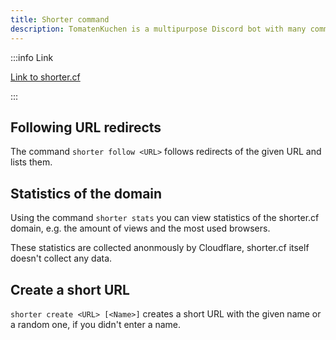 ```yaml
---
title: Shorter command
description: TomatenKuchen is a multipurpose Discord bot with many common and innovative features for your server. This page explains the shorter command.
---
```


:::info Link

[Link to shorter.cf](https://shorter.cf)

:::

## Following URL redirects

The command `shorter follow <URL>` follows redirects of the given URL and lists them.

## Statistics of the domain

Using the command `shorter stats` you can view statistics of the shorter.cf domain, e.g. the amount of views and the most used browsers.

These statistics are collected anonmously by Cloudflare, shorter.cf itself doesn't collect any data.

## Create a short URL

`shorter create <URL> [<Name>]` creates a short URL with the given name or a random one, if you didn't enter a name.
